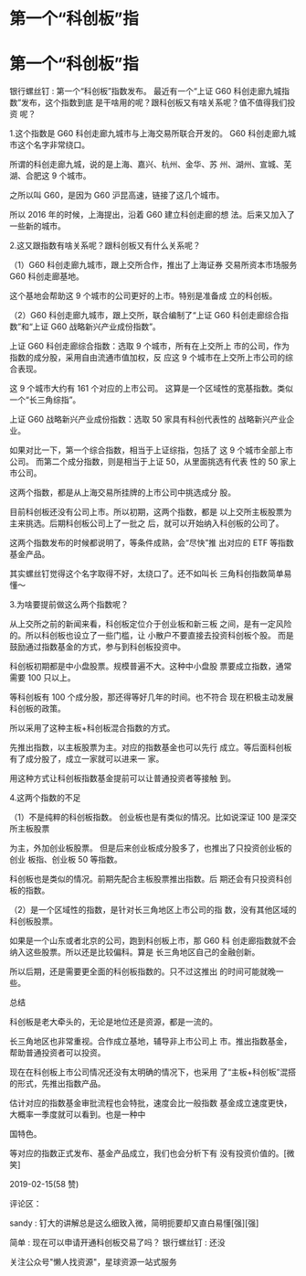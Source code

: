 # 第一个“科创板”指

# 第一个“科创板”指

银行螺丝钉 : 第一个“科创板”指数发布。 最近有一个“上证 G60 科创走廊九城指数”发布，这个指数到底 是干啥用的呢？跟科创板又有啥关系呢？值不值得我们投资 呢？

1.这个指数是 G60 科创走廊九城市与上海交易所联合开发的。 G60 科创走廊九城市这个名字非常绕口。

所谓的科创走廊九城，说的是上海、嘉兴、杭州、金华、苏 州、湖州、宣城、芜湖、合肥这 9 个城市。

之所以叫 G60，是因为 G60 沪昆高速，链接了这几个城市。

所以 2016 年的时候，上海提出，沿着 G60 建立科创走廊的想 法。后来又加入了一些新的城市。

2.这又跟指数有啥关系呢？跟科创板又有什么关系呢？

（1）G60 科创走廊九城市，跟上交所合作，推出了上海证券 交易所资本市场服务 G60 科创走廊基地。

这个基地会帮助这 9 个城市的公司更好的上市。特别是准备成 立的科创板。

（2）G60 科创走廊九城市，跟上交所，联合编制了“上证 G60 科创走廊综合指数”和“上证 G60 战略新兴产业成份指数”。

上证 G60 科创走廊综合指数：选取 9 个城市，所有在上交所上 市的公司，作为指数的成分股，采用自由流通市值加权，反 应这 9 个城市在上交所上市公司的综合表现。

这 9 个城市大约有 161 个对应的上市公司。 这算是一个区域性的宽基指数。类似一个“长三角综指”。

上证 G60 战略新兴产业成份指数：选取 50 家具有科创代表性的 战略新兴产业企业。

如果对比一下，第一个综合指数，相当于上证综指，包括了 这 9 个城市全部上市公司。 而第二个成分指数，则是相当于上证 50，从里面挑选有代表 性的 50 家上市公司。

这两个指数，都是从上海交易所挂牌的上市公司中挑选成分 股。

目前科创板还没有公司上市。所以初期，这两个指数，都是 以上交所主板股票为主来挑选。后期科创板公司上了一批之 后，就可以开始纳入科创板的公司了。

这两个指数发布的时候都说明了，等条件成熟，会“尽快”推 出对应的 ETF 等指数基金产品。

其实螺丝钉觉得这个名字取得不好，太绕口了。还不如叫长 三角科创指数简单易懂～

3.为啥要提前做这么两个指数呢？

从上交所之前的新闻来看，科创板定位介于创业板和新三板 之间，是有一定风险的。所以科创板也设立了一些门槛，让 小散户不要直接去投资科创板个股。 而是鼓励通过指数基金的方式，参与到科创板投资中。

科创板初期都是中小盘股票。规模普遍不大。这种中小盘股 票要成立指数，通常需要 100 只以上。

等科创板有 100 个成分股，那还得等好几年的时间。也不符合 现在积极主动发展科创板的政策。

所以采用了这种主板+科创板混合指数的方式。

先推出指数，以主板股票为主。对应的指数基金也可以先行 成立。等后面科创板有了成分股了，成立一家就可以进来一 家。

用这种方式让科创板指数基金提前可以让普通投资者等接触 到。

4.这两个指数的不足

（1）不是纯粹的科创板指数。 创业板也是有类似的情况。比如说深证 100 是深交所主板股票

为主，外加创业板股票。 但是后来创业板成分股多了，也推出了只投资创业板的创业 板指、创业板 50 等指数。

科创板也是类似的情况。前期先配合主板股票推出指数。后 期还会有只投资科创板的指数。

（2）是一个区域性的指数，是针对长三角地区上市公司的指 数，没有其他区域的科创板股票。

如果是一个山东或者北京的公司，跑到科创板上市，那 G60 科 创走廊指数就不会纳入这些股票。所以还是比较偏科。算是 长三角地区自己的金融创新。

所以后期，还是需要更全面的科创板指数的。只不过这推出 的时间可能就晚一些。

总结

科创板是老大牵头的，无论是地位还是资源，都是一流的。

长三角地区也非常重视。合作成立基地，辅导非上市公司上 市。推出指数基金，帮助普通投资者可以投资。

现在在科创板上市公司情况还没有太明确的情况下，也采用 了“主板+科创板”混搭的形式，先推出指数产品。

估计对应的指数基金审批流程也会特批，速度会比一般指数 基金成立速度更快，大概率一季度就可以看到。也是一种中

国特色。

等对应的指数正式发布、基金产品成立，我们也会分析下有 没有投资价值的。[微笑]

2019-02-15(58 赞)

评论区：

sandy : 钉大的讲解总是这么细致入微，简明扼要却又直白易懂[强][强]

简单 : 现在可以申请开通科创板交易了吗？ 银行螺丝钉 : 还没

关注公众号"懒人找资源"，星球资源一站式服务
